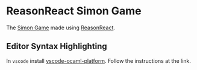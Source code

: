 # ReasonReact Simon Game

The [Simon Game](<https://en.wikipedia.org/wiki/Simon_(game)>) made using [ReasonReact](https://reasonml.github.io/reason-react/).

## Editor Syntax Highlighting

In `vscode` install [vscode-ocaml-platform](https://github.com/ocamllabs/vscode-ocaml-platform). Follow the instructions at the link.

